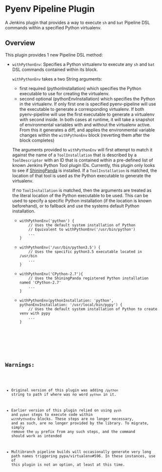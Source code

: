 # Pyenv Pipeline Plugin
A Jenkins plugin that provides a way to execute <code>sh</code> and 
<code>bat</code> Pipeline DSL commands within a specified Python
virtualenv.

## Overview
This plugin provides 1 new Pipeline DSL method:

* <code>withPythonEnv</code>: Specifies a Python virtualenv to execute
  any <code>sh</code> and <code>bat</code> DSL commands contained 
  within its block.
  
  <code>withPythonEnv</code> takes a two String arguments: 
  - first required (pythonInstallation) which specifies the Python executable to use for creating the virtualenv.
  - second optional (pythonEnvInstallation) which specifies the Python in the virtualenv.
  If only first one is specified pyenv-pipeline will use the executable to generate a corresponding
  virtualenv. If both pyenv-pipeline will use the first executable to generate a virtualenv with second inside. 
  In both cases at runtime, it will take a snapshot of environmental 
  variables with and without the virtualenv active. From this it generates
  a diff, and applies the environmental variable changes within the
  <code>withPythonEnv</code> block (reverting them after the block completes)
  
  The arguments provided to <code>withPythonEnv</code> will first attempt
  to match it against the name of a <code>ToolInstallation</code> that
  is described by a <code>ToolDescriptor</code> with an ID that is contained
  within a pre-defined list of known Jenkins Python Tool plugin IDs. Currently,
  this plugin only looks to see if [ShiningPanda](https://github.com/jenkinsci/shiningpanda-plugin) is installed. If a 
  <code>ToolInstallation</code> is matched, the location of that tool is used
  as the Python executable to generate the virtualenv.
  
  If no <code>ToolInstallation</code> is matched, then the arguments are treated
  as the literal location of the Python executable to be used. This can be used
  to specify a specific Python installation (if the location is known beforehand),
  or to fallback and use the systems default Python installation.
  
  * <pre><code>withPythonEnv('python') {
        // Uses the default system installation of Python
        // Equivalent to withPythonEnv('/usr/bin/python') 
        ...
    }
    </code></pre>
  * <pre><code>withPythonEnv('/usr/bin/python3.5') {
        // Uses the specific python3.5 executable located in /usr/bin
        ...
    }</code></pre>
  * <pre><code>withPythonEnv('CPython-2.7'){
        // Uses the ShiningPanda registered Python installation named 'CPython-2.7'
        ...
    }
    </code></pre>
  * <pre><code>withPythonEnv(pythonInstallation: 'python', pythonEnvInstallation: '/usr/local/bin/pypy') {
        // Uses the default system installation of Python to create venv with pypy
        ...
    }


## Warnings:
  * Original version of this plugin was adding `/python` string to path if 
    where was no word `python` in it.

  * Earlier version of this plugin relied on using <code>pysh</code> and
  <code>pybat</code> steps to execute code within <code>withPythonEnv</code>
  blocks. These steps are no longer necessary, and as such, are no longer
  provided by the library. To migrate, simply remove the <code>py</code>
  prefix from any such steps, and the command should work as intended


  * Multibranch pipeline builds will occasionally generate very long path names
  triggering pypa/virtualenv#596. In these instances, use of this plugin is not
  an option, at least at this time. 
  
